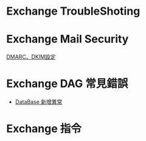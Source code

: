 # Exchange TroubleShoting
# Exchange Mail Security
[DMARC、DKIM設定](https://www.richesinfo.com.tw/index.php/mxmail/mxmail-faq/267-dkim-dmarc)
# Exchange DAG 常見錯誤
 * [DataBase 新增異常](https://learn.microsoft.com/zh-tw/exchange/troubleshoot/administration/add-database-copy-seeding-operation-failed)

# Exchange 指令
 
